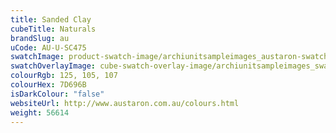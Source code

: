 ```yaml
---
title: Sanded Clay
cubeTitle: Naturals
brandSlug: au
uCode: AU-U-SC475
swatchImage: product-swatch-image/archiunitsampleimages_austaron-swatch_Sanded_Clay.jpg
swatchOverlayImage: cube-swatch-overlay-image/archiunitsampleimages_swatch-overlay_austaron.png
colourRgb: 125, 105, 107
colourHex: 7D696B
isDarkColour: "false"
websiteUrl: http://www.austaron.com.au/colours.html
weight: 56614
---
```

